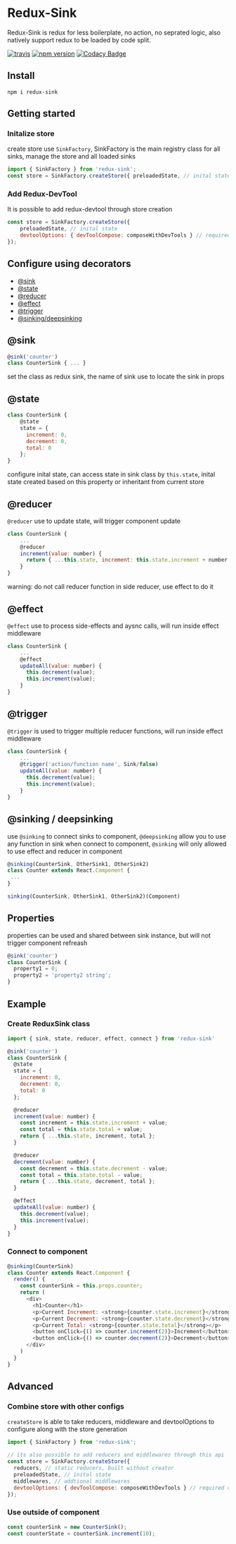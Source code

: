 # Redux-Sink
Redux-Sink is redux for less boilerplate, no action, no seprated logic, also natively support redux to be loaded by code split.    
    
[![travis](https://travis-ci.org/JiarongGu/redux-sink.svg?branch=master)](https://travis-ci.org/JiarongGu/redux-sink)
[![npm version](https://badge.fury.io/js/redux-sink.svg)](https://www.npmjs.com/package/redux-sink)
[![Codacy Badge](https://api.codacy.com/project/badge/Grade/ee58187b2e794033aeb4296f128fd3ee)](https://app.codacy.com/app/JiarongGu/redux-sink?utm_source=github.com&utm_medium=referral&utm_content=JiarongGu/redux-sink&utm_campaign=Badge_Grade_Dashboard)

## Install
```npm i redux-sink```    

## Getting started
### Initalize store
create store use `SinkFactory`, SinkFactory is the main registry class for all sinks, manage the store and all loaded sinks
```javascript
import { SinkFactory } from 'redux-sink';
const store = SinkFactory.createStore({ preloadedState, // inital state });
```

### Add Redux-DevTool
It is possible to add redux-devtool through store creation
```javascript
const store = SinkFactory.createStore({ 
    preloadedState, // inital state
    devtoolOptions: { devToolCompose: composeWithDevTools } // required compose function from redux-dev-tool
});
```
    
## Configure using decorators
- [@sink](#sink)
- [@state](#state)
- [@reducer](#reducer)
- [@effect](#effect)
- [@trigger](#trigger)
- [@sinking/deepsinking](#sinking--deepsinking)

## @sink
```javascript
@sink('counter')
class CounterSink { ... }
```
set the class as redux sink, the name of sink use to locate the sink in props

## @state
```javascript
class CounterSink {
    @state
    state = { 
      increment: 0, 
      decrement: 0, 
      total: 0 
    };
}
```
configure inital state, can access state in sink class by `this.state`,
inital state created based on this property or inheritant from current store

## @reducer
`@reducer` use to update state, will trigger component update
```javascript
class CounterSink {
    ...
    @reducer
    increment(value: number) {
      return { ...this.state, increment: this.state.increment + number };
    }
}
```
warning: do not call reducer function in side reducer, use effect to do it

## @effect
`@effect` use to process side-effects and aysnc calls, will run inside effect middleware
```javascript
class CounterSink {
    ...
    @effect
    updateAll(value: number) {
      this.decrement(value);
      this.increment(value);
    }
}
```

## @trigger
`@trigger` is used to trigger multiple reducer functions, will run inside effect middleware
```javascript
class CounterSink {
    ...
    @trigger('action/function name', Sink/false)
    updateAll(value: number) {
      this.decrement(value);
      this.increment(value);
    }
}
```

## @sinking / deepsinking
use `@sinking` to connect sinks to component, `@deepsinking` allow you to use any function in sink when connect to component, `@sinking` will only allowed to use effect and reducer in component
```javascript
@sinking(CounterSink, OtherSink1, OtherSink2)
class Counter extends React.Component {
 ...
}

sinking(CounterSink, OtherSink1, OtherSink2)(Component)
```

## Properties
properties can be used and shared between sink instance, but will not trigger component refreash
```javascript
@sink('counter')
class CounterSink { 
  property1 = 0;
  property2 = 'property2 string';
}
```

## Example
### Create ReduxSink class
```javascript
import { sink, state, reducer, effect, connect } from 'redux-sink'

@sink('counter')
class CounterSink {
  @state
  state = { 
    increment: 0, 
    decrement: 0, 
    total: 0 
  };

  @reducer
  increment(value: number) {
    const increment = this.state.increment + value;
    const total = this.state.total + value;
    return { ...this.state, increment, total };
  }

  @reducer
  decrement(value: number) {
    const decrement = this.state.decrement - value;
    const total = this.state.total - value;
    return { ...this.state, decrement, total };
  }

  @effect
  updateAll(value: number) {
    this.decrement(value);
    this.increment(value);
  }
}
```

### Connect to component
```javascript
@sinking(CounterSink)
class Counter extends React.Component {
  render() {
    const counterSink = this.props.counter;
    return (
      <div>
        <h1>Counter</h1>
        <p>Current Increment: <strong>{counter.state.increment}</strong></p>
        <p>Current Decrement: <strong>{counter.state.decrement}</strong></p>
        <p>Current Total: <strong>{counter.state.total}</strong></p>
        <button onClick={() => counter.increment(2)}>Increment</button>
        <button onClick={() => counter.decrement(2)}>Decrement</button>
      </div>
    )
  }
}
```

## Advanced
### Combine store with other configs
`createStore` is able to take reducers, middleware and devtoolOptions to configure along with the store generation
```javascript
import { SinkFactory } from 'redux-sink';

// its also possible to add reducers and middlewares through this api
const store = SinkFactory.createStore({ 
  reducers, // static reducers, built without creator
  preloadedState, // inital state
  middlewares, // addtional middlewares
  devtoolOptions: { devToolCompose: composeWithDevTools } // required compose function from redux-dev-tool
});
```

### Use outside of component
```javascript
const counterSink = new CounterSink();
const counterState = counterSink.increment(10);
```
